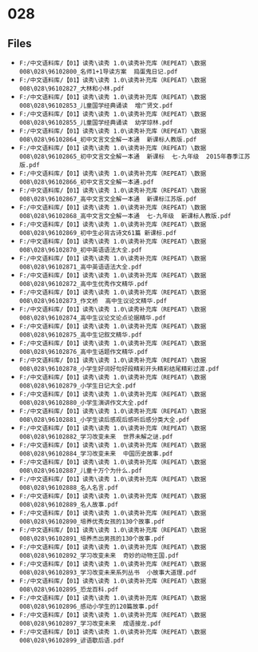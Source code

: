 # 028

## Files

- `F:/中文语料库/【01】读秀\读秀 1.0\读秀补充库（REPEAT）\数据008\028\96102800_名师1+1导读方案  捣蛋鬼日记.pdf`
- `F:/中文语料库/【01】读秀\读秀 1.0\读秀补充库（REPEAT）\数据008\028\96102827_大林和小林.pdf`
- `F:/中文语料库/【01】读秀\读秀 1.0\读秀补充库（REPEAT）\数据008\028\96102853_儿童国学经典诵读  增广贤文.pdf`
- `F:/中文语料库/【01】读秀\读秀 1.0\读秀补充库（REPEAT）\数据008\028\96102855_儿童国学经典诵读  幼学琼林.pdf`
- `F:/中文语料库/【01】读秀\读秀 1.0\读秀补充库（REPEAT）\数据008\028\96102864_初中文言文全解一本通  新课标人教版.pdf`
- `F:/中文语料库/【01】读秀\读秀 1.0\读秀补充库（REPEAT）\数据008\028\96102865_初中文言文全解一本通  新课标  七-九年级  2015年春季江苏版.pdf`
- `F:/中文语料库/【01】读秀\读秀 1.0\读秀补充库（REPEAT）\数据008\028\96102866_初中文言文全解一本通.pdf`
- `F:/中文语料库/【01】读秀\读秀 1.0\读秀补充库（REPEAT）\数据008\028\96102867_高中文言文全解一本通  新课标江苏版.pdf`
- `F:/中文语料库/【01】读秀\读秀 1.0\读秀补充库（REPEAT）\数据008\028\96102868_高中文言文全解一本通  七-九年级  新课标人教版.pdf`
- `F:/中文语料库/【01】读秀\读秀 1.0\读秀补充库（REPEAT）\数据008\028\96102869_初中生必背古诗文61篇 新课标.pdf`
- `F:/中文语料库/【01】读秀\读秀 1.0\读秀补充库（REPEAT）\数据008\028\96102870_初中英语语法大全.pdf`
- `F:/中文语料库/【01】读秀\读秀 1.0\读秀补充库（REPEAT）\数据008\028\96102871_高中英语语法大全.pdf`
- `F:/中文语料库/【01】读秀\读秀 1.0\读秀补充库（REPEAT）\数据008\028\96102872_高中生优秀作文精华.pdf`
- `F:/中文语料库/【01】读秀\读秀 1.0\读秀补充库（REPEAT）\数据008\028\96102873_作文桥  高中生议论文精华.pdf`
- `F:/中文语料库/【01】读秀\读秀 1.0\读秀补充库（REPEAT）\数据008\028\96102874_高中生议论文论点论据精华.pdf`
- `F:/中文语料库/【01】读秀\读秀 1.0\读秀补充库（REPEAT）\数据008\028\96102875_高中生记叙文精华.pdf`
- `F:/中文语料库/【01】读秀\读秀 1.0\读秀补充库（REPEAT）\数据008\028\96102876_高中生话题作文精华.pdf`
- `F:/中文语料库/【01】读秀\读秀 1.0\读秀补充库（REPEAT）\数据008\028\96102878_小学生好词好句好段精彩开头精彩结尾精彩过渡.pdf`
- `F:/中文语料库/【01】读秀\读秀 1.0\读秀补充库（REPEAT）\数据008\028\96102879_小学生日记大全.pdf`
- `F:/中文语料库/【01】读秀\读秀 1.0\读秀补充库（REPEAT）\数据008\028\96102880_小学生演讲作文大全.pdf`
- `F:/中文语料库/【01】读秀\读秀 1.0\读秀补充库（REPEAT）\数据008\028\96102881_小学生读后感观后感听后感分类大全.pdf`
- `F:/中文语料库/【01】读秀\读秀 1.0\读秀补充库（REPEAT）\数据008\028\96102882_学习改变未来  世界未解之谜.pdf`
- `F:/中文语料库/【01】读秀\读秀 1.0\读秀补充库（REPEAT）\数据008\028\96102884_学习改变未来  中国历史故事.pdf`
- `F:/中文语料库/【01】读秀\读秀 1.0\读秀补充库（REPEAT）\数据008\028\96102887_儿童十万个为什么.pdf`
- `F:/中文语料库/【01】读秀\读秀 1.0\读秀补充库（REPEAT）\数据008\028\96102888_名人名言.pdf`
- `F:/中文语料库/【01】读秀\读秀 1.0\读秀补充库（REPEAT）\数据008\028\96102889_名人故事.pdf`
- `F:/中文语料库/【01】读秀\读秀 1.0\读秀补充库（REPEAT）\数据008\028\96102890_培养优秀女孩的130个故事.pdf`
- `F:/中文语料库/【01】读秀\读秀 1.0\读秀补充库（REPEAT）\数据008\028\96102891_培养杰出男孩的130个故事.pdf`
- `F:/中文语料库/【01】读秀\读秀 1.0\读秀补充库（REPEAT）\数据008\028\96102892_学习改变未来  奇妙的动物王国.pdf`
- `F:/中文语料库/【01】读秀\读秀 1.0\读秀补充库（REPEAT）\数据008\028\96102893_学习改变未来系列丛书  小故事大道理.pdf`
- `F:/中文语料库/【01】读秀\读秀 1.0\读秀补充库（REPEAT）\数据008\028\96102895_恐龙百科.pdf`
- `F:/中文语料库/【01】读秀\读秀 1.0\读秀补充库（REPEAT）\数据008\028\96102896_感动小学生的120篇故事.pdf`
- `F:/中文语料库/【01】读秀\读秀 1.0\读秀补充库（REPEAT）\数据008\028\96102897_学习改变未来  成语接龙.pdf`
- `F:/中文语料库/【01】读秀\读秀 1.0\读秀补充库（REPEAT）\数据008\028\96102899_谚语歇后语.pdf`
